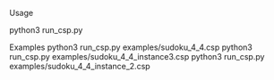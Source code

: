 Usage

python3 run_csp.py <path-to-csp-file>

Examples
python3 run_csp.py examples/sudoku_4_4.csp
python3 run_csp.py examples/sudoku_4_4_instance3.csp
python3 run_csp.py examples/sudoku_4_4_instance_2.csp
